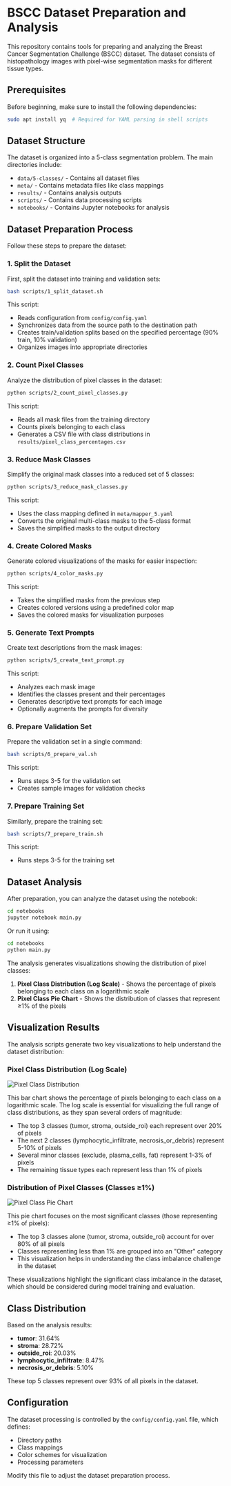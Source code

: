 # BSCC Dataset Preparation and Analysis

This repository contains tools for preparing and analyzing the Breast Cancer Segmentation Challenge (BSCC) dataset. The dataset consists of histopathology images with pixel-wise segmentation masks for different tissue types.

## Prerequisites

Before beginning, make sure to install the following dependencies:

```bash
sudo apt install yq  # Required for YAML parsing in shell scripts
```

## Dataset Structure

The dataset is organized into a 5-class segmentation problem. The main directories include:

- `data/5-classes/` - Contains all dataset files
- `meta/` - Contains metadata files like class mappings
- `results/` - Contains analysis outputs
- `scripts/` - Contains data processing scripts
- `notebooks/` - Contains Jupyter notebooks for analysis

## Dataset Preparation Process

Follow these steps to prepare the dataset:

### 1. Split the Dataset

First, split the dataset into training and validation sets:

```bash
bash scripts/1_split_dataset.sh
```

This script:
- Reads configuration from `config/config.yaml`
- Synchronizes data from the source path to the destination path
- Creates train/validation splits based on the specified percentage (90% train, 10% validation)
- Organizes images into appropriate directories

### 2. Count Pixel Classes

Analyze the distribution of pixel classes in the dataset:

```bash
python scripts/2_count_pixel_classes.py
```

This script:
- Reads all mask files from the training directory
- Counts pixels belonging to each class
- Generates a CSV file with class distributions in `results/pixel_class_percentages.csv`

### 3. Reduce Mask Classes

Simplify the original mask classes into a reduced set of 5 classes:

```bash
python scripts/3_reduce_mask_classes.py
```

This script:
- Uses the class mapping defined in `meta/mapper_5.yaml`
- Converts the original multi-class masks to the 5-class format
- Saves the simplified masks to the output directory

### 4. Create Colored Masks

Generate colored visualizations of the masks for easier inspection:

```bash
python scripts/4_color_masks.py
```

This script:
- Takes the simplified masks from the previous step
- Creates colored versions using a predefined color map
- Saves the colored masks for visualization purposes

### 5. Generate Text Prompts

Create text descriptions from the mask images:

```bash
python scripts/5_create_text_prompt.py
```

This script:
- Analyzes each mask image
- Identifies the classes present and their percentages
- Generates descriptive text prompts for each image
- Optionally augments the prompts for diversity

### 6. Prepare Validation Set

Prepare the validation set in a single command:

```bash
bash scripts/6_prepare_val.sh
```

This script:
- Runs steps 3-5 for the validation set
- Creates sample images for validation checks

### 7. Prepare Training Set

Similarly, prepare the training set:

```bash
bash scripts/7_prepare_train.sh
```

This script:
- Runs steps 3-5 for the training set

## Dataset Analysis

After preparation, you can analyze the dataset using the notebook:

```bash
cd notebooks
jupyter notebook main.py
```

Or run it using:

```bash
cd notebooks
python main.py
```

The analysis generates visualizations showing the distribution of pixel classes:

1. **Pixel Class Distribution (Log Scale)** - Shows the percentage of pixels belonging to each class on a logarithmic scale
2. **Pixel Class Pie Chart** - Shows the distribution of classes that represent ≥1% of the pixels

## Visualization Results

The analysis scripts generate two key visualizations to help understand the dataset distribution:

### Pixel Class Distribution (Log Scale)

![Pixel Class Distribution](results/pixel_class_distribution.png)

This bar chart shows the percentage of pixels belonging to each class on a logarithmic scale. The log scale is essential for visualizing the full range of class distributions, as they span several orders of magnitude:

- The top 3 classes (tumor, stroma, outside_roi) each represent over 20% of pixels
- The next 2 classes (lymphocytic_infiltrate, necrosis_or_debris) represent 5-10% of pixels
- Several minor classes (exclude, plasma_cells, fat) represent 1-3% of pixels
- The remaining tissue types each represent less than 1% of pixels

### Distribution of Pixel Classes (Classes ≥1%)

![Pixel Class Pie Chart](results/pixel_class_pie_chart.png)

This pie chart focuses on the most significant classes (those representing ≥1% of pixels):

- The top 3 classes alone (tumor, stroma, outside_roi) account for over 80% of all pixels
- Classes representing less than 1% are grouped into an "Other" category
- This visualization helps in understanding the class imbalance challenge in the dataset

These visualizations highlight the significant class imbalance in the dataset, which should be considered during model training and evaluation.

## Class Distribution

Based on the analysis results:

- **tumor**: 31.64%
- **stroma**: 28.72%
- **outside_roi**: 20.03%
- **lymphocytic_infiltrate**: 8.47%
- **necrosis_or_debris**: 5.10%

These top 5 classes represent over 93% of all pixels in the dataset.

## Configuration

The dataset processing is controlled by the `config/config.yaml` file, which defines:

- Directory paths
- Class mappings
- Color schemes for visualization
- Processing parameters

Modify this file to adjust the dataset preparation process.